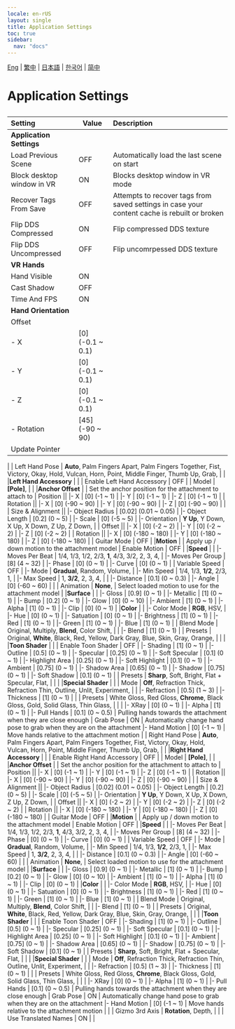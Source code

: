 ```yaml
---
locale: en-rUS
layout: single
title: Application Settings
toc: true
sidebar:
  nav: "docs"
---
```

[Eng](/dancexr/menu/2025.4/system/application_settings) | [繁中](/tw/dancexr/menu/2025.4/system/application_settings) | [日本語](/jp/dancexr/menu/2025.4/system/application_settings) | [한국어](/kr/dancexr/menu/2025.4/system/application_settings) | [简中](/zh/dancexr/menu/2025.4/system/application_settings)

# Application Settings

## 

| Setting | Value | Description |
| :--- | --- | :--- |
|**Application Settings** | | 
| Load Previous Scene | OFF | Automatically load the last scene on start
| Block desktop window in VR | ON | Blocks desktop window in VR mode
| Recover Tags From Save | OFF | Attempts to recover tags from saved settings in case your content cache is rebuilt or broken
| Flip DDS Compressed | ON | Flip compressed DDS texture
| Flip DDS Uncompressed | OFF | Flip uncomrpessed DDS texture
|**VR Hands** | | 
| Hand Visible | ON | 
| Cast Shadow | OFF | 
| Time And FPS | ON | 
|**Hand Orientation** | | 
| Offset || 
|- X | [0] (-0.1 ~ 0.1) | 
|- Y | [0] (-0.1 ~ 0.1) | 
|- Z | [0] (-0.1 ~ 0.1) | 
|- Rotation | [45] (-90 ~ 90) | 
| Update Pointer || 
|
| Left Hand Pose | **Auto**, Palm Fingers Apart, Palm Fingers Together, Fist, Victory, Okay, Hold, Vulcan, Horn, Point, Middle Finger, Thumb Up, Grab,  |  |
|**Left Hand Accessory** | | 
| Enable Left Hand Accessory | OFF | 
| Model | **[Pole]**,  |  |
|**Anchor Offset** | | Set the anchor position for the attachment to attach to
| Position || 
|- X | [0] (-1 ~ 1) | 
|- Y | [0] (-1 ~ 1) | 
|- Z | [0] (-1 ~ 1) | 
| Rotation || 
|- X | [0] (-90 ~ 90) | 
|- Y | [0] (-90 ~ 90) | 
|- Z | [0] (-90 ~ 90) | 
|
| Size & Alignment || 
|- Object Radius | [0.02] (0.01 ~ 0.05) | 
|- Object Length | [0.2] (0 ~ 5) | 
|- Scale | [0] (-5 ~ 5) | 
|- Orientation | **Y Up**, Y Down, X Up, X Down, Z Up, Z Down,  | 
| Offset || 
|- X | [0] (-2 ~ 2) | 
|- Y | [0] (-2 ~ 2) | 
|- Z | [0] (-2 ~ 2) | 
| Rotation || 
|- X | [0] (-180 ~ 180) | 
|- Y | [0] (-180 ~ 180) | 
|- Z | [0] (-180 ~ 180) | 
| Guitar Mode | OFF | 
|**Motion** | | Apply up / down motion to the attachment model
| Enable Motion | OFF | 
|**Speed** | | 
|- Moves Per Beat | 1/4, 1/3, 1/2, 2/3, **1**, 4/3, 3/2, 2, 3, 4,  | 
|- Moves Per Group | [8] (4 ~ 32) | 
|- Phase | [0] (0 ~ 1) | 
|- Curve | [0] (0 ~ 1) | 
| Variable Speed | OFF | 
|- Mode | **Gradual**, Random, Volume,  | 
|- Min Speed | 1/4, 1/3, **1/2**, 2/3, 1,  | 
|- Max Speed | 1, **3/2**, 2, 3, 4,  | 
|
|- Distance | [0.1] (0 ~ 0.3) | 
|- Angle | [0] (-60 ~ 60) | 
|
| Animation | **None**,  | Select loaded motion to use for the attachment model |
|**Surface** | | 
|- Gloss | [0.9] (0 ~ 1) | 
|- Metallic | [1] (0 ~ 1) | 
|- Bump | [0.2] (0 ~ 1) | 
|- Glow | [0] (0 ~ 10) | 
|- Ambient | [1] (0 ~ 1) | 
|- Alpha | [1] (0 ~ 1) | 
|- Clip | [0] (0 ~ 1) | 
|**Color** | | 
|- Color Mode | **RGB**, HSV,  | 
|- Hue | [0] (0 ~ 1) | 
|- Satuation | [0] (0 ~ 1) | 
|- Brightness | [1] (0 ~ 1) | 
|- Red | [1] (0 ~ 1) | 
|- Green | [1] (0 ~ 1) | 
|- Blue | [1] (0 ~ 1) | 
| Blend Mode | Original, Multiply, **Blend**, Color Shift,  |  |
|- Blend | [1] (0 ~ 1) | 
| Presets | Original, **White**, Black, Red, Yellow, Dark Gray, Blue, Skin, Gray, Orange,  |  |
|
|**Toon Shader** | | 
| Enable Toon Shader | OFF | 
|- Shading | [1] (0 ~ 1) | 
|- Outline | [0.5] (0 ~ 1) | 
|- Specular | [0.25] (0 ~ 1) | 
|- Soft Specular | [0.1] (0 ~ 1) | 
|- Highlight Area | [0.25] (0 ~ 1) | 
|- Soft Highlight | [0.1] (0 ~ 1) | 
|- Ambient | [0.75] (0 ~ 1) | 
|- Shadow Area | [0.65] (0 ~ 1) | 
|- Shadow | [0.75] (0 ~ 1) | 
|- Soft Shadow | [0.1] (0 ~ 1) | 
| Presets | **Sharp**, Soft, Bright, Flat + Specular, Flat,  |  |
|
|**Special Shader** | | 
| Mode | **Off**, Refraction Thick, Refraction Thin, Outline, Unlit, Experiment,  |  |
|- Refraction | [0.5] (1 ~ 3) | 
|- Thickness | [1] (0 ~ 1) | 
|
| Presets | White Gloss, Red Gloss, **Chrome**, Black Gloss, Gold, Solid Glass, Thin Glass,  |  |
|
|- XRay | [0] (0 ~ 1) | 
|- Alpha | [1] (0 ~ 1) | 
|- Pull Hands | [0.1] (0 ~ 0.5) | Pulling hands towards the attachment when they are close enough
| Grab Pose | ON | Automatically change hand pose to grab when they are on the attachment
|- Hand Motion | [0] (-1 ~ 1) | Move hands relative to the attachment motion
|
| Right Hand Pose | **Auto**, Palm Fingers Apart, Palm Fingers Together, Fist, Victory, Okay, Hold, Vulcan, Horn, Point, Middle Finger, Thumb Up, Grab,  |  |
|**Right Hand Accessory** | | 
| Enable Right Hand Accessory | OFF | 
| Model | **[Pole]**,  |  |
|**Anchor Offset** | | Set the anchor position for the attachment to attach to
| Position || 
|- X | [0] (-1 ~ 1) | 
|- Y | [0] (-1 ~ 1) | 
|- Z | [0] (-1 ~ 1) | 
| Rotation || 
|- X | [0] (-90 ~ 90) | 
|- Y | [0] (-90 ~ 90) | 
|- Z | [0] (-90 ~ 90) | 
|
| Size & Alignment || 
|- Object Radius | [0.02] (0.01 ~ 0.05) | 
|- Object Length | [0.2] (0 ~ 5) | 
|- Scale | [0] (-5 ~ 5) | 
|- Orientation | **Y Up**, Y Down, X Up, X Down, Z Up, Z Down,  | 
| Offset || 
|- X | [0] (-2 ~ 2) | 
|- Y | [0] (-2 ~ 2) | 
|- Z | [0] (-2 ~ 2) | 
| Rotation || 
|- X | [0] (-180 ~ 180) | 
|- Y | [0] (-180 ~ 180) | 
|- Z | [0] (-180 ~ 180) | 
| Guitar Mode | OFF | 
|**Motion** | | Apply up / down motion to the attachment model
| Enable Motion | OFF | 
|**Speed** | | 
|- Moves Per Beat | 1/4, 1/3, 1/2, 2/3, **1**, 4/3, 3/2, 2, 3, 4,  | 
|- Moves Per Group | [8] (4 ~ 32) | 
|- Phase | [0] (0 ~ 1) | 
|- Curve | [0] (0 ~ 1) | 
| Variable Speed | OFF | 
|- Mode | **Gradual**, Random, Volume,  | 
|- Min Speed | 1/4, 1/3, **1/2**, 2/3, 1,  | 
|- Max Speed | 1, **3/2**, 2, 3, 4,  | 
|
|- Distance | [0.1] (0 ~ 0.3) | 
|- Angle | [0] (-60 ~ 60) | 
|
| Animation | **None**,  | Select loaded motion to use for the attachment model |
|**Surface** | | 
|- Gloss | [0.9] (0 ~ 1) | 
|- Metallic | [1] (0 ~ 1) | 
|- Bump | [0.2] (0 ~ 1) | 
|- Glow | [0] (0 ~ 10) | 
|- Ambient | [1] (0 ~ 1) | 
|- Alpha | [1] (0 ~ 1) | 
|- Clip | [0] (0 ~ 1) | 
|**Color** | | 
|- Color Mode | **RGB**, HSV,  | 
|- Hue | [0] (0 ~ 1) | 
|- Satuation | [0] (0 ~ 1) | 
|- Brightness | [1] (0 ~ 1) | 
|- Red | [1] (0 ~ 1) | 
|- Green | [1] (0 ~ 1) | 
|- Blue | [1] (0 ~ 1) | 
| Blend Mode | Original, Multiply, **Blend**, Color Shift,  |  |
|- Blend | [1] (0 ~ 1) | 
| Presets | Original, **White**, Black, Red, Yellow, Dark Gray, Blue, Skin, Gray, Orange,  |  |
|
|**Toon Shader** | | 
| Enable Toon Shader | OFF | 
|- Shading | [1] (0 ~ 1) | 
|- Outline | [0.5] (0 ~ 1) | 
|- Specular | [0.25] (0 ~ 1) | 
|- Soft Specular | [0.1] (0 ~ 1) | 
|- Highlight Area | [0.25] (0 ~ 1) | 
|- Soft Highlight | [0.1] (0 ~ 1) | 
|- Ambient | [0.75] (0 ~ 1) | 
|- Shadow Area | [0.65] (0 ~ 1) | 
|- Shadow | [0.75] (0 ~ 1) | 
|- Soft Shadow | [0.1] (0 ~ 1) | 
| Presets | **Sharp**, Soft, Bright, Flat + Specular, Flat,  |  |
|
|**Special Shader** | | 
| Mode | **Off**, Refraction Thick, Refraction Thin, Outline, Unlit, Experiment,  |  |
|- Refraction | [0.5] (1 ~ 3) | 
|- Thickness | [1] (0 ~ 1) | 
|
| Presets | White Gloss, Red Gloss, **Chrome**, Black Gloss, Gold, Solid Glass, Thin Glass,  |  |
|
|- XRay | [0] (0 ~ 1) | 
|- Alpha | [1] (0 ~ 1) | 
|- Pull Hands | [0.1] (0 ~ 0.5) | Pulling hands towards the attachment when they are close enough
| Grab Pose | ON | Automatically change hand pose to grab when they are on the attachment
|- Hand Motion | [0] (-1 ~ 1) | Move hands relative to the attachment motion
|
|
| Gizmo 3rd Axis | **Rotation**, Depth,  |  |
| Use Translated Names | ON | 
|
